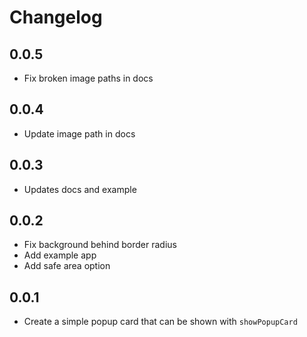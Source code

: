 # Changelog

## 0.0.5

* Fix broken image paths in docs

## 0.0.4

* Update image path in docs

## 0.0.3

* Updates docs and example

## 0.0.2

* Fix background behind border radius
* Add example app
* Add safe area option

## 0.0.1

* Create a simple popup card that can be shown with `showPopupCard`

